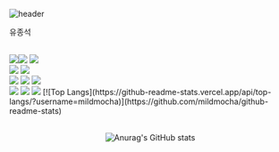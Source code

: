 

<!--
**mildmocha/mildmocha** is a ✨ _special_ ✨ repository because its `README.md` (this file) appears on your GitHub profile.

Here are some ideas to get you started:

- 🔭 I’m currently working on ...
- 🌱 I’m currently learning ...
- 👯 I’m looking to collaborate on ...
- 🤔 I’m looking for help with ...
- 💬 Ask me about ...
- 📫 How to reach me: ...
- 😄 Pronouns: ...
- ⚡ Fun fact: ...
-->
![header](https://capsule-render.vercel.app/api?type=waving&text=mildmocha&color=10EAF6&height=250&fontAlign=25)


유종석 





<div>

<div display="inline">

 <br/>
<img src="https://img.shields.io/badge/html5-E34F26?style=flat-square&logo=html5&logoColor=white"/><img src="https://img.shields.io/badge/javascript-F7DF1E?style=flat-square&logo=javascript&logoColor=black"/>
<img src="https://img.shields.io/badge/css3-1572b6?style=flat-square&logo=css3&logoColor=white"/>
<br/>
 
<img src="https://img.shields.io/badge/react-61DAFB?style=flat-square&logo=react&logoColor=black"/>
<img src="https://img.shields.io/badge/vue.js-4fc08d?style=flat-square&logo=vue.js&logoColor=white"/><br/>

<img src="https://img.shields.io/badge/bootstrap-7952b3?style=flat-square&logo=bootstrap&logoColor=white"/>
<img src="https://img.shields.io/badge/tailwindcss-06b6d4?style=flat-square&logo=tailwindcss&logoColor=white"/>
<img src="https://img.shields.io/badge/Sass-cc6699?style=flat-square&logo=sass&logoColor=white"/><br/>

<img src="https://img.shields.io/badge/gitgub-181717?style=flat-square&logo=github&logoColor=white"/>
<img src="https://img.shields.io/badge/firebase-ffca28?style=flat-square&logo=firebase&logoColor=black"/>
<img src="https://img.shields.io/badge/figma-f24e1e?style=flat-square&logo=figma&logoColor=white"/> [![Top Langs](https://github-readme-stats.vercel.app/api/top-langs/?username=mildmocha)](https://github.com/mildmocha/github-readme-stats)
</div>
  </div>
<br/>
  
<div align="center">

![Anurag's GitHub stats](https://github-readme-stats.vercel.app/api?username=mildmocha&show_icons=true&theme=vue)

</div>
